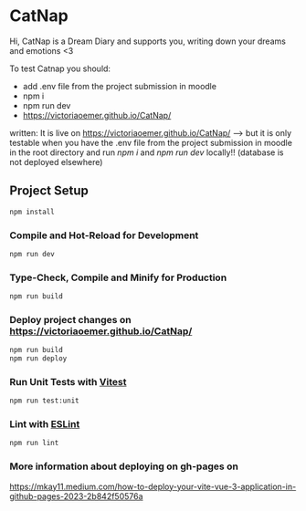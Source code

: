 # CatNap

Hi, CatNap is a Dream Diary and supports you, writing down your dreams and emotions <3

To test Catnap you should:

- add .env file from the project submission in moodle
- npm i
- npm run dev
- https://victoriaoemer.github.io/CatNap/

written:
It is live on https://victoriaoemer.github.io/CatNap/ --> but it is only testable when you have the .env file from the project submission in moodle in the root directory and run _npm i_ and _npm run dev_ locally!! (database is not deployed elsewhere)

## Project Setup

```sh
npm install
```

### Compile and Hot-Reload for Development

```sh
npm run dev
```

### Type-Check, Compile and Minify for Production

```sh
npm run build
```

### Deploy project changes on https://victoriaoemer.github.io/CatNap/

```sh
npm run build
npm run deploy
```

### Run Unit Tests with [Vitest](https://vitest.dev/)

```sh
npm run test:unit
```

### Lint with [ESLint](https://eslint.org/)

```sh
npm run lint
```

### More information about deploying on gh-pages on

https://mkay11.medium.com/how-to-deploy-your-vite-vue-3-application-in-github-pages-2023-2b842f50576a
